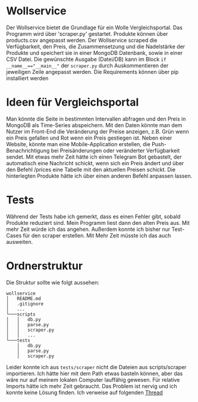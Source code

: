 # Wollservice

Der Wollservice bietet die Grundlage für ein Wolle Vergleichsportal. Das Programm wird über 'scraper.py' gestartet. Produkte können über products.csv angepasst werden. Der Wollservice scraped die Verfügbarkeit, den Preis, die Zusammensetzung und die Nadelstärke der Produkte und speichert sie in einer MongoDB Datenbank, sowie in einer CSV Datei. Die gewünschte Ausgabe (Datei/DB) kann im Block `if __name__=="__main__"` der `scraper.py` durch Auskommentieren der jeweiligen Zeile angepasst werden. Die Requirements können über pip installiert werden

# Ideen für Vergleichsportal 

Man könnte die Seite in bestimmten Intervallen abfragen und den Preis in MongoDB als Time-Series abspeichern. Mit den Daten könnte man dem Nutzer im Front-End die Veränderung der Preise anzeigen, z.B. Grün wenn ein Preis gefallen und Rot wenn ein Preis gestiegen ist. Neben einer Website, könnte man eine Mobile-Application erstellen, die Push-Benachrichtigung bei Preisänderungen oder veränderter Verfügbarkeit sendet. Mit etwas mehr Zeit hätte ich einen Telegram Bot gebastelt, der automatisch eine Nachricht schickt, wenn sich ein Preis ändert und über den Befehl /prices eine Tabelle mit den aktuellen Preisen schickt. Die hinterlegten Produkte hätte ich über einen anderen Befehl anpassen lassen.

# Tests

Während der Tests habe ich gemerkt, dass es einen Fehler gibt, sobald Produkte reduziert sind. Mein Programm liest dann den alten Preis aus. Mit mehr Zeit würde ich das angehen. Außerdem konnte ich bisher nur Test-Cases für den scraper erstellen. Mit Mehr Zeit müsste ich das auch ausweiten.

# Ordnerstruktur

Die Struktur sollte wie folgt aussehen:

```
wollservice
│   README.md
│   .gitignore    
│   ...
└───scripts
│   │   db.py
│   │   parse.py
│   │   scraper.py
│   │   ...
└───tests
    │   db.py
    │   parse.py
    │   scraper.py
```


Leider konnte ich aus `tests/scraper` nicht die Dateien aus scripts/scraper importieren. Ich hätte hier mit dem Path etwas basteln können, aber das wäre nur auf meinem lokalen Computer lauffähig gewesen. Für relative Imports hätte ich mehr Zeit gebraucht. Das Problem ist nervig und ich konnte keine Lösung finden. Ich verweise auf folgenden [Thread](https://stackoverflow.com/questions/4383571/importing-files-from-different-folder)
